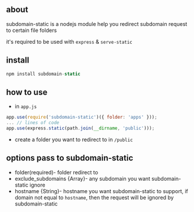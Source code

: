 ## about
subdomain-static is a nodejs module help you redirect subdomain request to certain file folders

it's required to be used with `express` & `serve-static`

## install
``` javascript
npm install subdomain-static 
```

## how to use
*	in `app.js`
``` javascript
app.use(require('subdomain-static')({ folder: 'apps' }));
... // lines of code
app.use(express.static(path.join(__dirname, 'public')));
```

*	create a folder you want to redirect to in `/public` 


## options pass to subdomain-static
*	folder(required)- folder redirect to
*	exclude_subdomains {Array}- any subdomain you want subdomain-static ignore
*	hostname {String}- hostname you want subdomain-static to support, if domain not equal to `hostname`, then the request will be ignored by subdomain-static